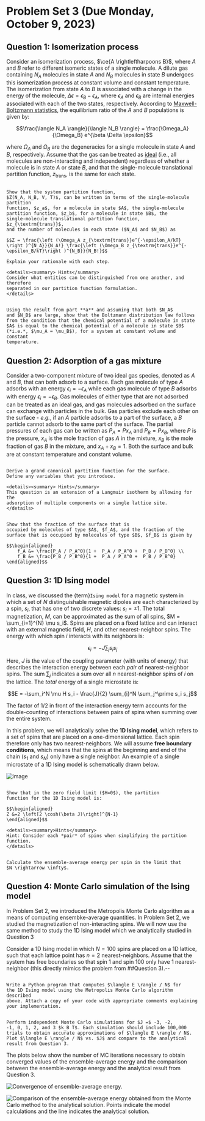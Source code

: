 # Problem Set 3 (Due Monday, October 9, 2023)

## Question 1: Isomerization process

Consider an isomerization process, $\ce{A \rightleftharpoons B}$, where
$A$ and $B$ refer to different isomeric states of a single molecule. A
dilute gas containing $N_A$ molecules in state $A$ and $N_B$ molecules
in state $B$ undergoes this isomerization process at constant volume and
constant temperature. The isomerization from state $A$ to $B$ is
associated with a change in the energy of the molecule,
$\Delta \epsilon = \epsilon_B - \epsilon_A$, where $\epsilon_A$ and
$\epsilon_B$ are internal energies associated with each of the two
states, respectively. According to [Maxwell-Boltzmann statistics](https://en.wikipedia.org/wiki/Maxwell%E2%80%93Boltzmann_statistics),
the equilibrium ratio of the $A$ and $B$ populations is given by:

$$\frac{\langle N_A \rangle}{\langle N_B \rangle} = \frac{\Omega_A}{\Omega_B} e^{\beta \Delta \epsilon}$$

where $\Omega_A$ and $\Omega_B$ are the degeneracies for a single
molecule in state $A$ and $B$, respectively. Assume that the gas can be
treated as [ideal](../../lecture_files/Lecture6.md) (i.e., all molecules are non-interacting and
independent) regardless of whether a molecule is in state $A$ or state
$B$, and that the single-molecule translational partition function,
$z_{\textrm{trans}}$, is the same for each state.

```{admonition} **(a)**

Show that the system partition function,
$Z(N_A, N_B, V, T)$, can be written in terms of the single-molecule partition
function, $z_a$, for a molecule in state $A$, the single-molecule
partition function, $z_b$, for a molecule in state $B$, the
single-molecule translational partition function, $z_{\textrm{trans}}$,
and the number of molecules in each state ($N_A$ and $N_B$) as

$$Z = \frac{\left (\Omega_A z_{\textrm{trans}}e^{-\epsilon_A/kT} \right )^{N_A}}{N_A!} \frac{\left (\Omega_B z_{\textrm{trans}}e^{-\epsilon_B/kT}\right )^{N_B}}{N_B!}$$

Explain your rationale with each step.

<details><summary> Hints</summary>
Consider what entities can be distinguished from one another, and therefore
separated in our partition function formulation.
</details>
```


```{admonition} **(b)**

Using the result from part **a** and assuming that both $N_A$
and $N_B$ are large, show that the Boltzmann distribution law follows
from the condition that the chemical potential of a molecule in state
$A$ is equal to the chemical potential of a molecule in state $B$
(*i.e.*, $\mu_A = \mu_B$), for a system at constant volume and constant
temperature.
```

## Question 2: Adsorption of a gas mixture

Consider a two-component mixture of two ideal gas species, denoted as
$A$ and $B$, that can both adsorb to a surface. Each gas molecule of
type $A$ adsorbs with an energy $\epsilon_i = -\epsilon_A$ while each
gas molecule of type $B$ adsorbs with energy $\epsilon_i = -\epsilon_B$.
Gas molecules of either type that are not adsorbed can be treated as an
ideal gas, and gas molecules adsorbed on the surface can exchange with
particles in the bulk. Gas particles exclude each other on the surface -
*e.g.*, if an $A$ particle adsorbs to a part of the surface, a $B$
particle cannot adsorb to the same part of the surface. The partial
pressures of each gas can be written as $P_A = P x_A$ and $P_B = P x_B$,
where $P$ is the pressure, $x_A$ is the mole fraction of gas $A$ in the
mixture, $x_B$ is the mole fraction of gas $B$ in the mixture, and
$x_A + x_B = 1$. Both the surface and bulk are at constant temperature
and constant volume.

```{admonition} **(a)**

Derive a grand canonical partition function for the surface.
Define any variables that you introduce.

<details><summary> Hints</summary>
This question is an extension of a Langmuir isotherm by allowing for the
adsorption of multiple components on a single lattice site. 
</details>
```

```{admonition} **(b)**

Show that the fraction of the surface that is
occupied by molecules of type $A$, $f_A$, and the fraction of the
surface that is occupied by molecules of type $B$, $f_B$ is given by

$$\begin{aligned}
    f_A &= \frac{P_A / P_A^0}{1 +  P_A / P_A^0 +  P_B / P_B^0} \\
    f_B &= \frac{P_B / P_B^0}{1 +  P_A / P_A^0 +  P_B / P_B^0}
\end{aligned}$$

```


## Question 3: 1D Ising model

In class, we discussed the {term}`Ising model` for a magnetic system in
which a set of $N$ distinguishable magnetic dipoles are each
characterized by a spin, $s_i$, that has one of two discrete values:
$s_i = \pm 1$. The total magnetization, $M$, can be approximated as the
sum of all spins, $M = \sum_{i=1}^{N} \mu s_i$. Spins are placed on a
fixed lattice and can interact with an external magnetic field, $H$, and
other nearest-neighbor spins. The energy with which spin $i$ interacts
with its neighbors is:

$$\epsilon_i =  - J \sum_j s_i s_j$$

Here, $J$ is the value of the coupling parameter (with units of energy)
that describes the interaction energy between each *pair* of
nearest-neighbor spins. The sum $\sum_j$ indicates a sum over all
$n$ nearest-neighbor spins of $i$ on the lattice. The *total* energy of
a single microstate is:

$$E = -\sum_i^N \mu H s_i - \frac{J}{2} \sum_{i}^N \sum_j^\prime s_i s_j$$

The factor of $1/2$ in front of the interaction energy term accounts for
the double-counting of interactions between pairs of spins when summing
over the entire system.

In this problem, we will analytically solve the **1D Ising model**,
which refers to a set of spins that are placed on a one-dimensional
lattice. Each spin therefore only has two nearest-neighbors. We will
assume **free boundary conditions**, which means that the spins at the
beginning and end of the chain ($s_1$ and $s_N$) only have a single
neighbor. An example of a single microstate of a 1D Ising model is
schematically drawn below.

![image](1D_Ising-01.png)

```{admonition} **(a)**

Show that in the zero field limit ($H=0$), the partition
function for the 1D Ising model is:

$$\begin{aligned}
Z &=2 \left[2 \cosh(\beta J)\right]^{N-1}
\end{aligned}$$

<details><summary>Hints</summary>
Hint: Consider each *pair* of spins when simplifying the partition
function.
</details>
```


```{admonition} **(b)**

Calculate the ensemble-average energy per spin in the limit that
$N \rightarrow \infty$.

```


## Question 4: Monte Carlo simulation of the Ising model

In Problem Set 2, we introduced the Metropolis Monte Carlo algorithm as
a means of computing ensembke-average quantities. In Problem Set 2, we
studied the magnetization of non-interacting spins. We will now use the
same method to study the 1D Ising model which we analytically studied in
Question 3

Consider a 1D Ising model in which $N = 100$ spins are placed on a 1D
lattice, such that each lattice point has $n=2$ nearest-neighbors.
Assume that the system has free boundaries so that spin $1$ and spin
$100$ only have 1 nearest-neighbor (this directly mimics the problem
from ##Question 3).--


```{admonition} **(a)**

Write a Python program that computes $\langle E \rangle / N$ for
the 1D Ising model using the Metropolis Monte Carlo algorithm described
above. Attach a copy of your code with appropriate comments explaining
your implementation.

```


```{admonition} **(b)**

Perform independent Monte Carlo simulations for $J =$ -3, -2,
-1, 0, 1, 2, and 3 $k_B T$. Each simulation should include 100,000
trials to obtain accurate approximations of $\langle E \rangle / N$.
Plot $\langle E \rangle / N$ vs. $J$ and compare to the analytical
result from Question 3.

```

The plots below show the number of MC iterations necessary to
obtain converged values of the ensemble-average energy and the
comparison between the ensemble-average energy and the analytical result
from Question 3.

![Convergence of ensemble-average
energy.](pset_3_Energy_convergence.png)

![Comparison of the ensemble-average energy obtained from the Monte
Carlo method to the analytical solution. Points indicate the model
calculations and the line indicates the analytical
solution.](pset_3_Energy_J.png)
